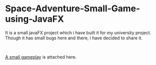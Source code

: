 # Space-Adventure-Small-Game-using-JavaFX
<p align="left">It is a small javaFX project which i have built it for my university project. Though it has small bugs here and there, i have decided to share it. </p> 
<br/>
<p align="left"><a href="https://youtu.be/lWa-GGQRpbg" target="blank">A small gameplay</a> is attached here. </p> 

